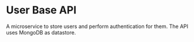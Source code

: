 # User Base API
A microservice to store users and perform authentication for them.
The API uses MongoDB as datastore. 
